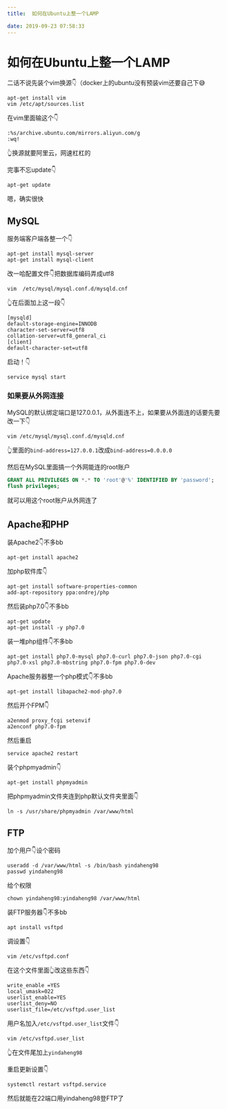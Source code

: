 ```yaml
---
title:  如何在Ubuntu上整一个LAMP

date: 2019-09-23 07:58:33
---
```

# 如何在Ubuntu上整一个LAMP

二话不说先装个vim换源👇（docker上的ubuntu没有预装vim还要自己下😅

    apt-get install vim
    vim /etc/apt/sources.list

在vim里面输这个👇

    :%s/archive.ubuntu.com/mirrors.aliyun.com/g
    :wq!

👆换源就要阿里云，网速杠杠的

完事不忘update👇

    apt-get update

嗯，确实很快

## MySQL

服务端客户端各整一个👇

    apt-get install mysql-server
    apt-get install mysql-client

改一哈配置文件👇把数据库编码弄成utf8

    vim  /etc/mysql/mysql.conf.d/mysqld.cnf

👆在后面加上这一段👇

    [mysqld]
    default-storage-engine=INNODB
    character-set-server=utf8
    collation-server=utf8_general_ci
    [client]
    default-character-set=utf8

启动！👇

    service mysql start

### 如果要从外网连接

MySQL的默认绑定端口是127.0.0.1，从外面连不上，如果要从外面连的话要先要改一下👇

    vim /etc/mysql/mysql.conf.d/mysqld.cnf

👆里面的`bind-address=127.0.0.1`改成`bind-address=0.0.0.0`

然后在MySQL里面搞一个外网能连的root账户

```SQL
GRANT ALL PRIVILEGES ON *.* TO 'root'@'%' IDENTIFIED BY 'password';
flush privileges;
```

就可以用这个root账户从外网连了

## Apache和PHP

装Apache2👇不多bb

    apt-get install apache2

加php软件库👇

    apt-get install software-properties-common
    add-apt-repository ppa:ondrej/php

然后装php7.0👇不多bb

    apt-get update
    apt-get install -y php7.0

装一堆php组件👇不多bb

    apt-get install php7.0-mysql php7.0-curl php7.0-json php7.0-cgi php7.0-xsl php7.0-mbstring php7.0-fpm php7.0-dev

Apache服务器整一个php模式👇不多bb

    apt-get install libapache2-mod-php7.0

然后开个FPM👇

    a2enmod proxy_fcgi setenvif
    a2enconf php7.0-fpm

然后重启

    service apache2 restart

装个phpmyadmin👇

    apt-get install phpmyadmin

把phpmyadmin文件夹连到php默认文件夹里面👇

    ln -s /usr/share/phpmyadmin /var/www/html

## FTP

加个用户👇设个密码

    useradd -d /var/www/html -s /bin/bash yindaheng98
    passwd yindaheng98

给个权限

    chown yindaheng98:yindaheng98 /var/www/html

装FTP服务器👇不多bb

    apt install vsftpd

调设置👇

    vim /etc/vsftpd.conf

在这个文件里面👆改这些东西👇

    write_enable =YES
    local_umask=022
    userlist_enable=YES
    userlist_deny=NO
    userlist_file=/etc/vsftpd.user_list

用户名加入`/etc/vsftpd.user_list`文件👇

    vim /etc/vsftpd.user_list

👆在文件尾加上`yindaheng98`

重启更新设置👇

    systemctl restart vsftpd.service

然后就能在22端口用yindaheng98登FTP了